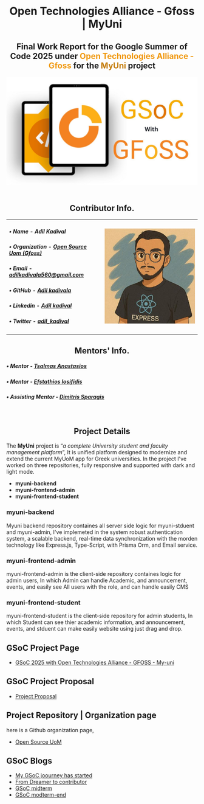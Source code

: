 <div align="center">
    <h1 align="center">
        Open Technologies Alliance - Gfoss |  MyUni
    </h1>
    <h2 align="center">
        Final Work Report for the Google Summer of Code 2025 under <span style="color: #f0970a;"> <b> Open Technologies Alliance - Gfoss </b></span> for the <span style="color: #c47b06;"><strong> MyUni </strong></span> project
    </h2>
    <p align="center">
        <img src="./assets/report-banner.jpeg" />
        &nbsp;&nbsp;&nbsp;&nbsp;&nbsp;&nbsp;&nbsp;&nbsp;&nbsp;&nbsp;&nbsp;&nbsp;&nbsp;&nbsp;&nbsp;&nbsp;
    </p>
    <h2> Contributor Info. </h2>
    <div container>
        <table>
            <tr>
                <td width="50%">
                    <h5>&#8226; Name - Adil Kadival </h5> 
                    <h5>&#8226; Organization - <a href="https://github.com/open-source-uom" target="_blank">Open Source Uom (Gfoss)</a> </h5> 
                    <h5>&#8226; Email - <a href="https://mailto:adilkadivala560@gmail.com" target="_blank">adilkadivala560@gmail.com</a> </h5> 
                    <h5>&#8226; GitHub - <a href="https://github.com/adilkadivala" target="_blank">Adil kadivala</a></h5> 
                    <h5>&#8226; Linkedin - <a href="https://www.linkedin.com/in/adilkadivala" target="_blank">Adil kadival</a></h5> 
                    <h5>&#8226; Twitter - <a href="https://x.com/adil_kadival" target="_blank">adil_kadival</a></h5>
                </td>
                <td width="950px">
                <a href="https://github.com/adilkadivala"><img src="./assets/profile.jpeg" height="250px" width="250px;" alt=""/></a>
                </td>
            </tr>
        </table>
    </div>
    <h2> Mentors' Info. </h2>
    <div align="left">
        <h5>&#8226; Mentor - <a href="https://github.com/Tsalmas-Anastasios" target="_blank">Tsalmas Anastasios</a></h5>
        <h5>&#8226; Mentor - <a href="https://github.com/iosifidis" target="_blank">Efstathios Iosifidis</a></h5>
        <h5>&#8226; Assisting Mentor - <a href="https://github.com/dimsparagis0210" target="_blank">Dimitris Sparagis</a></h5>
    </div>
    <br />

</div>

<h2 align="center"> Project Details </h2>

The **MyUni** project is “_a complete University student and faculty management platform_”, It is unified platform designed to modernize and extend the current MyUoM app for Greek universities. In the project I've worked on three repositories, fully responsive and supported with dark and light mode.  

- **myuni-backend** 
- **myuni-frontend-admin** 
- **myuni-frontend-student** 

### myuni-backend

Myuni backend repository containes all server side logic for myuni-stduent and myuni-admin, I've implemeted in the system robust authentication system, a scalable backend, real-time data synchronization with the morden technology like Express.js, Type-Script, with Prisma Orm, and Email service.   

### myuni-frontend-admin

myuni-frontend-admin is the client-side repository containes logic for admin users, In which Admin can handle Academic, and announcement, events, and easily see All users with the role, and can handle easily CMS 

### myuni-frontend-student

myuni-frontend-student is the client-side repository for admin students, In which Student can see thier academic information, and announcement, events, and stduent can make easily website using just drag and drop.
<br />

## GSoC Project Page

- [GSoC 2025 with Open Technologies Alliance - GFOSS - My-uni](https://summerofcode.withgoogle.com/programs/2025/projects/tz6ymx0o)

## GSoC Project Proposal

- [Project Proposal](https://github.com/adilkadivala/GSoC-2025/blob/main/proposal.pdf)

## Project Repository | Organization page

here is a Github organization page, 

- [Open Source UoM](https://github.com/open-source-uom)

## GSoC Blogs

- [My GSoC joourney has started](https://dub.sh/midterm-end)
- [From Dreamer to contributor](https://dub.sh/dreamTocontribut)
- [GSoC midterm](https://dub.sh/gsoc-midterm)
- [GSoC modterm-end](https://dub.sh/midterm-end)

<br />


